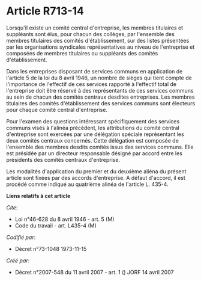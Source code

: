 # Article R713-14

Lorsqu'il existe un comité central d'entreprise, les membres titulaires et suppléants sont élus, pour chacun des collèges,
par l'ensemble des membres titulaires des comités d'établissement, sur des listes présentées par les organisations syndicales
représentatives au niveau de l'entreprise et composées de membres titulaires ou suppléants des comités d'établissement.

Dans les entreprises disposant de services communs en application de l'article 5 de la loi du 8 avril 1946, un nombre de
sièges qui tient compte de l'importance de l'effectif de ces services rapporté à l'effectif total de l'entreprise doit être
réservé à des représentants de ces services communs au sein de chacun des comités centraux desdites entreprises. Les membres
titulaires des comités d'établissement des services communs sont électeurs pour chaque comité central d'entreprise.

Pour l'examen des questions intéressant spécifiquement des services communs visés à l'alinéa précédent, les attributions du
comité central d'entreprise sont exercées par une délégation spéciale représentant les deux comités centraux concernés. Cette
délégation est composée de l'ensemble des membres desdits comités issus des services communs. Elle est présidée par un
directeur responsable désigné par accord entre les présidents des comités centraux d'entreprise.

Les modalités d'application du premier et du deuxième aliéna du présent article sont fixées par des accords d'entreprise. A
défaut d'accord, il est procédé comme indiqué au quatrième alinéa de l'article L. 435-4.

**Liens relatifs à cet article**

_Cite_:

  - Loi n°46-628 du 8 avril 1946 - art. 5 (M)
  - Code du travail - art. L435-4 (M)

_Codifié par_:

  - Décret n°73-1048 1973-11-15

_Créé par_:

  - Décret n°2007-548 du 11 avril 2007 - art. 1 () JORF 14 avril 2007
